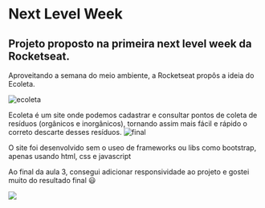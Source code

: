 # Next Level Week
## Projeto proposto na primeira next level week da Rocketseat.

Aproveitando a semana do meio ambiente, a Rocketseat propôs a ideia do Ecoleta.

![ecoleta](https://user-images.githubusercontent.com/54846448/83696388-ba90fa00-a5d2-11ea-9fe5-8edfeb870072.png)


Ecoleta é um site onde podemos cadastrar e consultar pontos de coleta de resíduos (orgânicos e inorgânicos), tornando assim mais fácil
e rápido o correto descarte desses resíduos.
![final](https://user-images.githubusercontent.com/54846448/83697902-769ff400-a5d6-11ea-8912-ba880269a111.jpg)

O site foi desenvolvido sem o useo de frameworks ou libs como bootstrap, apenas usando html, css e javascript

Ao final da aula 3, consegui adicionar responsividade ao projeto e gostei muito do resultado final  :smiley:

![](assets/20200603_195705.gif)